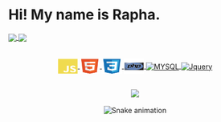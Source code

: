 <h1> Hi! My name is Rapha. </h1>

<div>
  <a href="https://github.com/ravenaRRR">
  <img height="180em"   align="center" src="https://github-readme-stats.vercel.app/api?username=ravenaRRR&show_icons=true&theme=react&include_all_commits=true&count_private=true"/>
  <img height="180em"  align="center" src="https://github-readme-stats.vercel.app/api/top-langs/?username=ravenaRRR&layout=compact&langs_count=7&theme=react" />

 
</div>
 <br>
<div  align="center"> 
  <div style="display: inline_block"><br>
  <img align="center" alt="Rafa-Js" height="30" width="40" src="https://raw.githubusercontent.com/devicons/devicon/master/icons/javascript/javascript-plain.svg">
  <img align="center" alt="HTML" height="30" width="40" src="https://raw.githubusercontent.com/devicons/devicon/master/icons/html5/html5-original.svg">
  <img align="center" alt="CSS" height="30" width="40" src="https://raw.githubusercontent.com/devicons/devicon/master/icons/css3/css3-original.svg">
  <img align="center" alt="PHP" height="30" width="40" src="https://raw.githubusercontent.com/devicons/devicon/master/icons/php/php-original.svg">
  <img align="center" alt="MYSQL" height="30" width="40" src="https://icongr.am/devicon/mysql-original.svg?size=128&color=currentColor">
  <img align="center" alt="Jquery" height="30" width="40" src="https://icongr.am/devicon/jquery-original.svg?size=128&color=currentColor">
    
<br>    
</div>
  <br>

  <a href="https://instagram.com/r_a_p_h_a_s?igshid=YmMyMTA2M2Y=" target="_blank"><img src="https://img.shields.io/badge/-Instagram-%23E4405F?style=for-the-badge&logo=instagram&logoColor=white" target="_blank"></a>
 
 
  ![Snake animation](https://github.com/ravenaRRR/ravenaRRR/blob/output/github-contribution-grid-snake.svg)
  
  </div>
